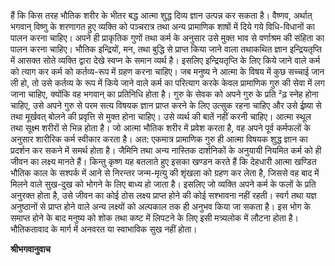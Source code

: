 हैं कि किस तरह भौतिक शरीर के भीतर बद्ध आत्मा शुद्ध दिव्य ज्ञान उत्पन्न कर सकता है। वैष्णव, अर्थात् भगवान् विष्णु के शरणागत हुए व्यक्ति को पञ्चरात्र तथा अन्य प्रामाणिक शाषों में दिये गये विधि-विधानों का पालन करना चाहिए। अपने ही प्राकृतिक गुणों तथा कर्म के अनुसार उसे मुक्त भाव से वर्णाश्रम की संहिता का पालन करना चाहिए। भौतिक इन्द्रियों, मन, तथा बुद्धि से प्राप्त किया जाने वाला तथाकथित ज्ञान इन्द्रियतृप्ति में आसक्त सोते व्यक्ति द्वारा देखे स्वप्न के समान व्यर्थ है। इसलिए इन्द्रियतृप्ति के लिए किये जाने वाले कर्म को त्याग कर कर्म को कर्तव्य-रूप में ग्रहण करना चाहिए। जब मनुष्य ने आत्मा के विषय में कुछ सच्चाई जान ली हो, तो उसे कर्तव्य के रूप में किये जाने वाले कर्म का परित्याग करके केवल प्रामाणिक गुरु की सेवा में लग जाना चाहिए, क्योंकि वह भगवान् का प्रतिनिधि होता है। गुरु के सेवक को अपने गुरु के प्रति ²ढ़ स्नेह होना चाहिए, उसे अपने गुरु से परम सत्य विषयक ज्ञान प्राप्त करने के लिए उत्सुक रहना चाहिए और उसे ईष्र्या से तथा मूर्खवत् बोलने की प्रवृत्ति से मुक्त होना चाहिए। उसे व्यर्थ की बातें नहीं करनी चाहिए। आत्मा स्थूल तथा सूक्ष्म शरीरों से भिन्न होता है। जो आत्मा भौतिक शरीर में प्रवेश करता है, वह अपने पूर्व कर्मफलों के अनुसार शारीरिक कर्म स्वीकार करता है। अत: एकमात्र प्रामाणिक गुरु ही आत्मा विषयक शुद्ध ज्ञान का प्रदर्शन कर सकने में समर्थ होता है। जैमिनि तथा अन्य नास्तिक दार्शनिकों के अनुयायी नियमित कर्म को ही जीवन का लक्ष्य मानते हैं। किन्तु कृष्ण यह बतलाते हुए इसका खण्डन करते हैं कि देहधारी आत्मा खण्डित भौतिक काल के सश्पर्क में आने से निरन्तर जन्म-मृत्यु की शृंखला को  ग्रहण कर लेता है, जिससे वह बाद में मिलने वाले सुख-दुख को भोगने के लिए बाध्य हो जाता है। इसलिए जो व्यक्ति अपने कर्म के फलों के प्रति अनुरक्त होता है, उसे जीवन का कोई ठोस लक्ष्य प्राप्त होने की कोई सश्भावना नहीं रहती। स्वर्ग तथा यज्ञ अनुष्ठानों से प्राप्त होने वाले अन्य लक्ष्यों को अल्पकाल तक ही अनुभव किया जा सकता है। इस भोग के समाप्त होने के बाद मनुष्य को शोक तथा कष्ट में लिपटने के लिए इसी मत्र्यलोक में लौटना होता है। भौतिकतावाद के मार्ग में अनवरत या स्वाभाविक सुख नहीं होता।  

**श्रीभगवानुवाच** 